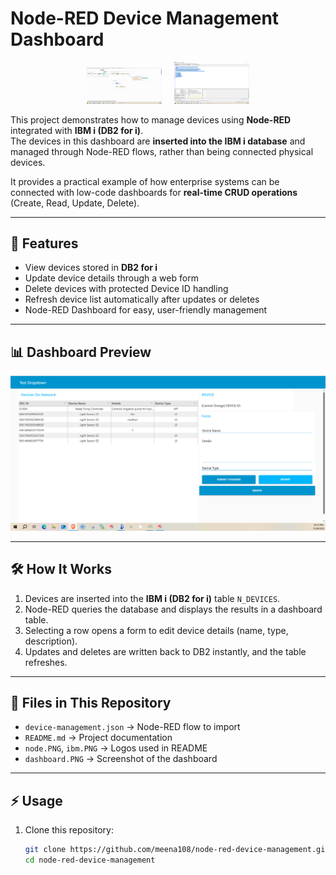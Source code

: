 # Node-RED Device Management Dashboard

<p align="center">
  <img src="node.PNG" alt="Node-RED" width="120"/>
  &nbsp;&nbsp;&nbsp;
  <img src="ibm.PNG" alt="IBM i" width="120"/>
</p>

This project demonstrates how to manage devices using **Node-RED** integrated with **IBM i (DB2 for i)**.  
The devices in this dashboard are **inserted into the IBM i database** and managed through Node-RED flows, rather than being connected physical devices.  

It provides a practical example of how enterprise systems can be connected with low-code dashboards for **real-time CRUD operations** (Create, Read, Update, Delete).

---

## 🚀 Features
- View devices stored in **DB2 for i**  
- Update device details through a web form  
- Delete devices with protected Device ID handling  
- Refresh device list automatically after updates or deletes  
- Node-RED Dashboard for easy, user-friendly management  

---

## 📊 Dashboard Preview
![Device Management Dashboard](dashboard.PNG)

---

## 🛠️ How It Works
1. Devices are inserted into the **IBM i (DB2 for i)** table `N_DEVICES`.
2. Node-RED queries the database and displays the results in a dashboard table.
3. Selecting a row opens a form to edit device details (name, type, description).
4. Updates and deletes are written back to DB2 instantly, and the table refreshes.

---

## 📂 Files in This Repository
- `device-management.json` → Node-RED flow to import  
- `README.md` → Project documentation  
- `node.PNG`, `ibm.PNG` → Logos used in README  
- `dashboard.PNG` → Screenshot of the dashboard  

---

## ⚡ Usage
1. Clone this repository:  
   ```bash
   git clone https://github.com/meena108/node-red-device-management.git
   cd node-red-device-management
